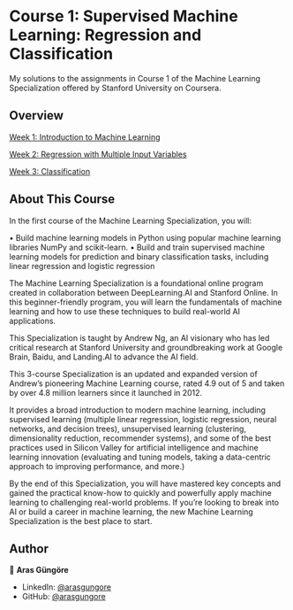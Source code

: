 # Course 1: Supervised Machine Learning: Regression and Classification

My solutions to the assignments in Course 1 of the Machine Learning Specialization offered by Stanford University on Coursera.



## Overview

[Week 1: Introduction to Machine Learning](IntroductionMachineLearning)

[Week 2: Regression with Multiple Input Variables](Regression)

[Week 3: Classification](Classification)



## About This Course

In the first course of the Machine Learning Specialization, you will:

• Build machine learning models in Python using popular machine learning libraries NumPy and scikit-learn.
• Build and train supervised machine learning models for prediction and binary classification tasks, including linear regression and logistic regression

The Machine Learning Specialization is a foundational online program created in collaboration between DeepLearning.AI and Stanford Online. In this beginner-friendly program, you will learn the fundamentals of machine learning and how to use these techniques to build real-world AI applications. 

This Specialization is taught by Andrew Ng, an AI visionary who has led critical research at Stanford University and groundbreaking work at Google Brain, Baidu, and Landing.AI to advance the AI field.

This 3-course Specialization is an updated and expanded version of Andrew’s pioneering Machine Learning course, rated 4.9 out of 5 and taken by over 4.8 million learners since it launched in 2012. 

It provides a broad introduction to modern machine learning, including supervised learning (multiple linear regression, logistic regression, neural networks, and decision trees), unsupervised learning (clustering, dimensionality reduction, recommender systems), and some of the best practices used in Silicon Valley for artificial intelligence and machine learning innovation (evaluating and tuning models, taking a data-centric approach to improving performance, and more.)

By the end of this Specialization, you will have mastered key concepts and gained the practical know-how to quickly and powerfully apply machine learning to challenging real-world problems. If you’re looking to break into AI or build a career in machine learning, the new Machine Learning Specialization is the best place to start.



## Author

👤 **Aras Güngöre**

* LinkedIn: [@arasgungore](https://www.linkedin.com/in/arasgungore)
* GitHub: [@arasgungore](https://github.com/arasgungore)
